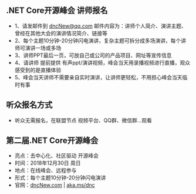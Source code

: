 ## .NET Core开源峰会 讲师报名

* 1、请发邮件到 dncNew@qq.com 邮件内容为：讲师个人简介、演讲主题、曾经在其他大会的演讲情况简介、链接等
* 2、每个主题10分钟-20分钟闪电演讲，复杂主题可拆分成多场演讲，每个讲师可演讲一场或多场
* 3、讲师PPT最后一页，可放自己或公司的产品项目、网址等宣传信息
* 4、请讲师 提前提供 有声ppt/演讲视频，峰会当天用录播视频进行直播，观众感受到的是直播体验
* 5、峰会当天讲师不需要亲自实时演讲，让讲师更轻松，不用担心峰会当天临时有事

## 听众报名方式
* 听众无需报名，在联盟节点 视频平台、QQ群、微信群…观看

## 第二届.NET Core开源峰会
* 亮点：去中心化、社区驱动 开源峰会
* 时间：2018年12月30日 周日
* 地点：在线峰会、远程参与
* 形式：每个主题10分钟-20分钟闪电演讲
* 官网：[dncNew.com](http://dncNew.com) | [aka.ms/dnc](https://aka.ms/dnc)
